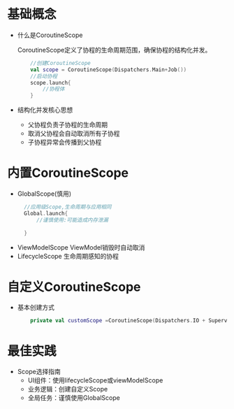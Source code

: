 # 基础概念
- 什么是CoroutineScope

    CoroutineScope定义了协程的生命周期范围，确保协程的结构化并发。
    ```kotlin
        //创建CoroutineScope
        val scope = CoroutineScope(Dispatchers.Main+Job())
        //启动协程
        scope.launch{
            //协程体
        }

- 结构化并发核心思想
  - 父协程负责子协程的生命周期
  - 取消父协程会自动取消所有子协程
  - 子协程异常会传播到父协程
# 内置CoroutineScope
- GlobalScope(慎用)
  ```kotlin
    //应用级Scope,生命周期与应用相同
    Global.launch{
        //谨慎使用:可能造成内存泄漏
        
    }
- ViewModelScope ViewModel销毁时自动取消
- LifecycleScope 生命周期感知的协程
# 自定义CoroutineScope
- 基本创建方式
    ```kotlin
        private val customScope =CoroutineScope(Dispatchers.IO + SupervisorJob())
# 最佳实践
- Scope选择指南
  - UI组件：使用lifecycleScope或viewModelScope
  - 业务逻辑：创建自定义Scope
  - 全局任务：谨慎使用GlobalScope
